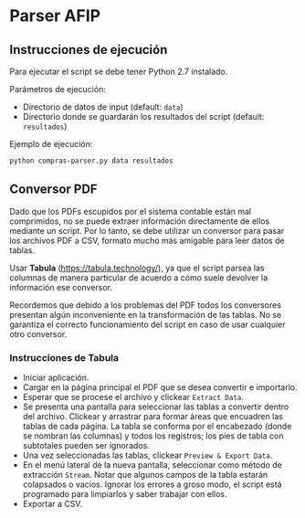 # Parser AFIP

## Instrucciones de ejecución

Para ejecutar el script se debe tener Python 2.7 instalado.

Parámetros de ejecución:
- Directorio de datos de input (default: `data`)
- Directorio donde se guardarán los resultados del script (default: `resultados`)

Ejemplo de ejecución:
```bash
python compras-parser.py data resultados
```

## Conversor PDF

Dado que los PDFs escupidos por el sistema contable están mal comprimidos, no se puede extraer información directamente de ellos mediante un script.
Por lo tanto, se debe utilizar un conversor para pasar los archivos PDF a CSV, formato mucho más amigable para leer datos de tablas.

Usar **Tabula** (https://tabula.technology/), ya que el script parsea las columnas de manera particular de acuerdo a cómo suele devolver la información ese conversor.

Recordemos que debido a los problemas del PDF todos los conversores presentan algún inconveniente en la transformación de las tablas. No se garantiza el correcto funcionamiento del script en caso de usar cualquier otro conversor.

### Instrucciones de Tabula
- Iniciar aplicación.
- Cargar en la página principal el PDF que se desea convertir e importarlo.
- Esperar que se procese el archivo y clickear `Extract Data`.
- Se presenta una pantalla para seleccionar las tablas a convertir dentro del archivo. Clickear y arrastrar para formar áreas que encuadren las tablas de cada página. La tabla se conforma por el encabezado (donde se nombran las columnas) y todos los registros; los pies de tabla con subtotales pueden ser ignorados.
- Una vez seleccionadas las tablas, clickear `Preview & Export Data`.
- En el menú lateral de la nueva pantalla, seleccionar como método de extracción `Stream`. Notar que algunos campos de la tabla estarán colapsados o vacíos. Ignorar los errores a groso modo, el script está programado para limpiarlos y saber trabajar con ellos.
- Exportar a CSV.


